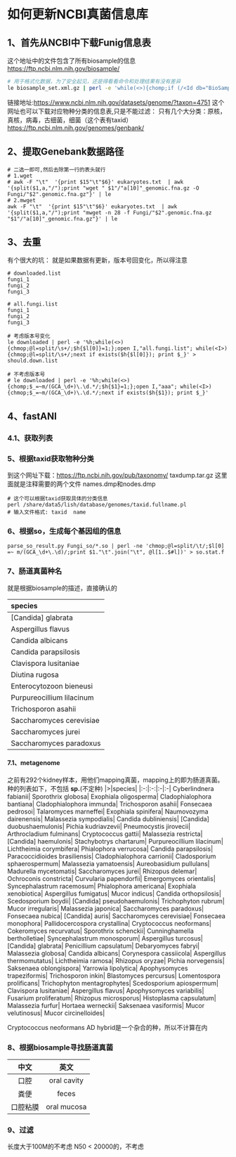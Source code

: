 # 如何更新NCBI真菌信息库

## 1、首先从NCBI中下载Funig信息表

这个地址中的文件包含了所有biosample的信息 https://ftp.ncbi.nlm.nih.gov/biosample/
```bash
# 用于格式化数据，为了安全起见，还是得看看命令和处理结果有没有差异
le biosample_set.xml.gz | perl -e 'while(<>){chomp;if (/<Id db="BioSample".*?>(.*)<\/\S+>/){$sam="$1";next};if(/<Attribute attribute_name="(.*?)".*>(.*?)</){print "$sam\t$1\t$2\n"}}' | le
```

链接地址:https://www.ncbi.nlm.nih.gov/datasets/genome/?taxon=4751
这个网址也可以下载对应物种分类的信息表,只是不能过滤：
只有几个大分类：原核，真核，病毒，古细菌，细菌（这个表有taxid）
https://ftp.ncbi.nlm.nih.gov/genomes/genbank/

## 2、提取Genebank数据路径

```shell {.line-numbers}
# 二选一即可,然后去除第一行的表头就行
# 1.wget 
# awk -F "\t"  '{print $15"\t"$6}' eukaryotes.txt  | awk  '{split($1,a,"/");print "wget " $1"/"a[10]"_genomic.fna.gz -O Fungi/"$2".genomic.fna.gz"}' | le
# 2.mwget
awk -F "\t"  '{print $15"\t"$6}' eukaryotes.txt  | awk  '{split($1,a,"/");print "mwget -n 28 -f Fungi/"$2".genomic.fna.gz "$1"/"a[10]"_genomic.fna.gz"}' | le
```

## 3、去重

有个很大的坑：
就是如果数据有更新，版本号回变化，所以得注意 

```shell {.line-numbers, highlight=12}
# downloaded.list
fungi_1
fungi_2
fungi_3

# all.fungi.list
fungi_1
fungi_2
fungi_3

# 考虑版本号变化
le downloaded | perl -e '%h;while(<>){chmop;@l=split/\s+/;$h{$l[0]}=1;};open I,"all.fungi.list"; while(<I>){chmop;@l=split/\s+/;next if exists($h{$l[0]}); print $_}' > should.down.list 

# 不考虑版本号
# le downloaded | perl -e '%h;while(<>){chomp;$_=~m/(GCA_\d+)\.\d.*/;$h{$1}=1;};open I,"aaa"; while(<I>){chmop;$_=~m/(GCA_\d+)\.\d.*/;next if exists($h{$1}); print $_}'

```

## 4、fastANI

### 4.1、获取列表

### 5、根据taxid获取物种分类

到这个网址下载：https://ftp.ncbi.nih.gov/pub/taxonomy/
taxdump.tar.gz 
这里面就是注释需要的两个文件
names.dmp和nodes.dmp

```
# 这个可以根据taxid获取具体的分类信息
perl /share/data5/lish/database/genomes/taxid.fullname.pl 
# 输入文件格式: taxid  name
```

### 6、根据so，生成每个基因组的信息

```
parse_so_result.py Fungi_so/*.so | perl -ne 'chmop;@l=split/\t/;$l[0] =~ m/(GCA_\d+\.\d)/;print $1."\t".join("\t", @l[1..$#l])' > so.stat.f
```

### 7、肠道真菌种名

就是根据biosample的描述，直接确认的

|species|
|:-|
|[Candida] glabrata|
|Aspergillus flavus|
Candida albicans|
Candida parapsilosis|
Clavispora lusitaniae|
Diutina rugosa|
Enterocytozoon bieneusi|
Purpureocillium lilacinum|
Trichosporon asahii|
Saccharomyces cerevisiae|
Saccharomyces jurei|
Saccharomyces paradoxus|

#### 7.1、metagenome

之前有292个kidney样本，用他们mapping真菌，mapping上的即为肠道真菌。
种的列表如下，不包括  __sp.__(不定种)
|>|species|
|:-:|:-:|:-|:-|
Cyberlindnera fabianii| Sporothrix globosa|
Exophiala oligosperma| Cladophialophora bantiana|
Cladophialophora immunda| Trichosporon asahii|
Fonsecaea pedrosoi| Talaromyces marneffei|
Exophiala spinifera| Naumovozyma dairenensis|
Malassezia sympodialis| Candida dubliniensis|
[Candida] duobushaemulonis| Pichia kudriavzevii|
Pneumocystis jirovecii| Arthrocladium fulminans|
Cryptococcus gattii| Malassezia restricta|
[Candida] haemulonis| Stachybotrys chartarum|
Purpureocillium lilacinum| Lichtheimia corymbifera|
Phialophora verrucosa| Candida parapsilosis|
Paracoccidioides brasiliensis| Cladophialophora carrionii|
Cladosporium sphaerospermum| Malassezia yamatoensis|
Aureobasidium pullulans| Madurella mycetomatis|
Saccharomyces jurei| Rhizopus delemar|
Ochroconis constricta| Curvularia papendorfii|
Emergomyces orientalis| Syncephalastrum racemosum|
Phialophora americana| Exophiala xenobiotica|
Aspergillus fumigatus| Mucor indicus|
Candida orthopsilosis| Scedosporium boydii|
[Candida] pseudohaemulonis| Trichophyton rubrum|
Mucor irregularis| Malassezia japonica|
Saccharomyces paradoxus| Fonsecaea nubica|
[Candida] auris| Saccharomyces cerevisiae|
Fonsecaea monophora| Pallidocercospora crystallina|
Cryptococcus neoformans| Cokeromyces recurvatus|
Sporothrix schenckii| Cunninghamella bertholletiae|
Syncephalastrum monosporum| Aspergillus turcosus|
[Candida] glabrata| Penicillium capsulatum|
Debaryomyces fabryi| Malassezia globosa|
Candida albicans| Corynespora cassiicola|
Aspergillus thermomutatus| Lichtheimia ramosa|
Rhizopus oryzae| Pichia norvegensis|
Saksenaea oblongispora| Yarrowia lipolytica|
Apophysomyces trapeziformis| Trichosporon inkin|
Blastomyces percursus| Lomentospora prolificans|
Trichophyton mentagrophytes| Scedosporium apiospermum|
Clavispora lusitaniae| Aspergillus flavus|
Apophysomyces variabilis| Fusarium proliferatum|
Rhizopus microsporus| Histoplasma capsulatum|
Malassezia furfur| Hortaea werneckii|
Saksenaea vasiformis| Mucor velutinosus|
Mucor circinelloides| 


Cryptococcus neoformans AD hybrid是一个杂合的种，所以不计算在内

### 8、根据biosample寻找肠道真菌

|中文|英文|
|:-:|:-:|
口腔|oral cavity|
粪便|feces|
口腔粘膜|oral mucosa|


### 9、过滤

长度大于100M的不考虑
N50 < 20000的，不考虑

```

```
